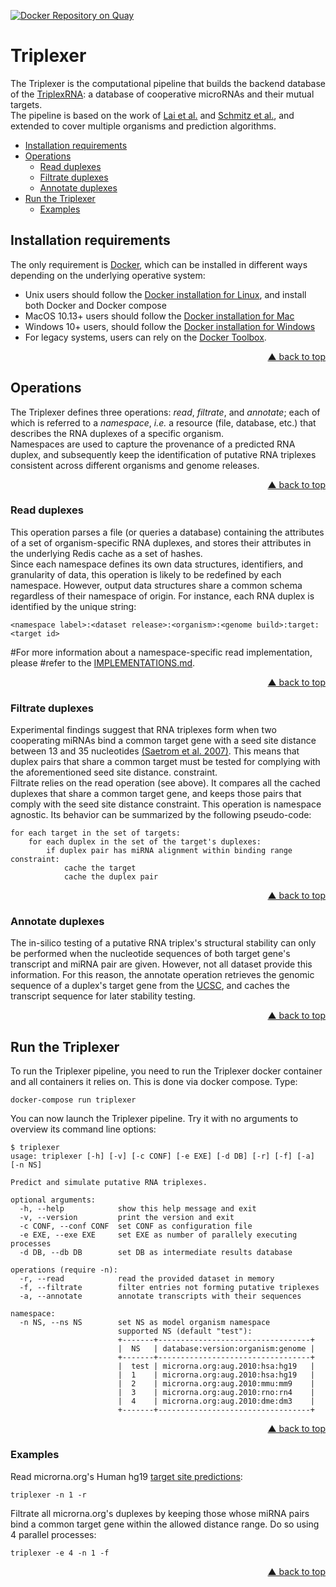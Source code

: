 <div id="top"></div>

[![Docker Repository on Quay](https://quay.io/repository/bagnacan/triplexer/status "Docker Repository on Quay")](https://quay.io/repository/bagnacan/triplexer)

# Triplexer

The Triplexer is the computational pipeline that builds the backend database of
the [TriplexRNA](https://triplexrna.org): a database of cooperative microRNAs
and their mutual targets.  
The pipeline is based on the work of [Lai et al.](https://doi.org/10.1093/nar/gks657)
and [Schmitz et al.](https://doi.org/10.1093/nar/gku465), and extended to cover
multiple organisms and prediction algorithms.

- [Installation requirements](#installation-requirements)
- [Operations](#operations)
  - [Read duplexes](#read-duplexes)
  - [Filtrate duplexes](#filtrate-duplexes)
  - [Annotate duplexes](#annotate-duplexes)
- [Run the Triplexer](#run-the-triplexer)
  - [Examples](#examples)



## Installation requirements

The only requirement is [Docker](https://www.docker.com/), which can be
installed in different ways depending on the underlying operative system:
- Unix users should follow the [Docker installation for Linux](https://docs.docker.com/compose/install/#install-compose-on-linux-systems#install-compose-on-linux-systems),
and install both Docker and Docker compose
- MacOS 10.13+ users should follow the [Docker installation for Mac](https://docs.docker.com/docker-for-mac/install/)
- Windows 10+ users, should follow the [Docker installation for Windows](https://docs.docker.com/docker-for-windows/install/)
- For legacy systems, users can rely on the [Docker Toolbox](https://docs.docker.com/toolbox/overview/).

<p align="right"><a href="#top">&#x25B2; back to top</a></p>



## Operations

The Triplexer defines three operations: _read_, _filtrate_, and _annotate_;
each of which is referred to a _namespace_, _i.e._ a resource (file, database,
etc.) that describes the RNA duplexes of a specific organism.  
Namespaces are used to capture the provenance of a predicted RNA duplex, and
subsequently keep the identification of putative RNA triplexes consistent
across different organisms and genome releases.

<p align="right"><a href="#top">&#x25B2; back to top</a></p>



### Read duplexes

This operation parses a file (or queries a database) containing the attributes
of a set of organism-specific RNA duplexes, and stores their attributes in the
underlying Redis cache as a set of hashes.  
Since each namespace defines its own data structures, identifiers, and
granularity of data, this operation is likely to be redefined by each
namespace. However, output data structures share a common schema regardless of
their namespace of origin. For instance, each RNA duplex is identified by the
unique string:
```
<namespace label>:<dataset release>:<organism>:<genome build>:target:<target id>
```

#For more information about a namespace-specific read implementation, please
#refer to the [IMPLEMENTATIONS.md](https://github.com/sbi-rostock/triplexer/blob/master/IMPLEMENTATIONS.md).

<p align="right"><a href="#top">&#x25B2; back to top</a></p>



### Filtrate duplexes

Experimental findings suggest that RNA triplexes form when two cooperating
miRNAs bind a common target gene with a seed site distance between 13 and 35
nucleotides [(Saetrom et al. 2007)](https://doi.org/10.1093/nar/gkm133).
This means that duplex pairs that share a common target must be tested for
complying with the aforementioned seed site distance.
constraint.  
Filtrate relies on the read operation (see above). It compares all the cached
duplexes that share a common target gene, and keeps those pairs that comply
with the seed site distance constraint. This operation is namespace agnostic.
Its behavior can be summarized by the following pseudo-code:
```
for each target in the set of targets:
    for each duplex in the set of the target's duplexes:
        if duplex pair has miRNA alignment within binding range constraint:
            cache the target
            cache the duplex pair
```

<p align="right"><a href="#top">&#x25B2; back to top</a></p>



### Annotate duplexes

The in-silico testing of a putative RNA triplex's structural stability can only
be performed when the nucleotide sequences of both target gene's transcript and
miRNA pair are given. However, not all dataset provide this information. For
this reason, the annotate operation retrieves the genomic sequence of a
duplex's target gene from the [UCSC](https://genome.ucsc.edu/goldenpath/help/mysql.html),
and caches the transcript sequence for later stability testing.
<p align="right"><a href="#top">&#x25B2; back to top</a></p>



## Run the Triplexer

To run the Triplexer pipeline, you need to run the Triplexer docker container
and all containers it relies on. This is done via docker compose. Type:
```
docker-compose run triplexer
```

You can now launch the Triplexer pipeline. Try it with no arguments to overview
its command line options:
```
$ triplexer
usage: triplexer [-h] [-v] [-c CONF] [-e EXE] [-d DB] [-r] [-f] [-a] [-n NS]

Predict and simulate putative RNA triplexes.

optional arguments:
  -h, --help            show this help message and exit
  -v, --version         print the version and exit
  -c CONF, --conf CONF  set CONF as configuration file
  -e EXE, --exe EXE     set EXE as number of parallely executing processes
  -d DB, --db DB        set DB as intermediate results database

operations (require -n):
  -r, --read            read the provided dataset in memory
  -f, --filtrate        filter entries not forming putative triplexes
  -a, --annotate        annotate transcripts with their sequences

namespace:
  -n NS, --ns NS        set NS as model organism namespace
                        supported NS (default "test"):
                        +-------+----------------------------------+
                        |  NS   | database:version:organism:genome |
                        +-------+----------------------------------+
                        |  test | microrna.org:aug.2010:hsa:hg19   |
                        |  1    | microrna.org:aug.2010:hsa:hg19   |
                        |  2    | microrna.org:aug.2010:mmu:mm9    |
                        |  3    | microrna.org:aug.2010:rno:rn4    |
                        |  4    | microrna.org:aug.2010:dme:dm3    |
                        +-------+----------------------------------+
```

<p align="right"><a href="#top">&#x25B2; back to top</a></p>



### Examples

Read microrna.org's Human hg19 [target site predictions](http://www.microrna.org/microrna/getDownloads.do):
```
triplexer -n 1 -r
```

Filtrate all microrna.org's duplexes by keeping those whose miRNA pairs bind a
common target gene within the allowed distance range. Do so using 4 parallel
processes:
```
triplexer -e 4 -n 1 -f
```

<p align="right"><a href="#top">&#x25B2; back to top</a></p>

